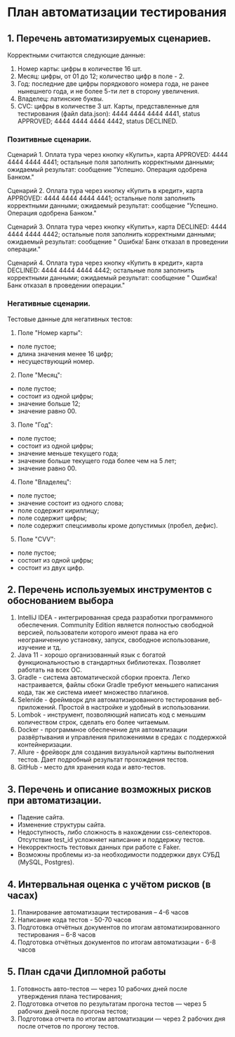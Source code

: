 # План автоматизации тестирования

## 1. Перечень автоматизируемых сценариев.

Корректными считаются следующие данные: 
1. Номер карты: цифры в количестве 16 шт.
2. Месяц: цифры, от 01 до 12; количество цифр в поле - 2.
3. Год: последние две цифры порядкового номера года, не ранее нынешнего года, и не более 5-ти лет в сторону увеличения. 
4. Владелец: латинские буквы.
5. CVC: цифры в количестве 3 шт.
Карты, представленные для тестирования (файл data.json): 4444 4444 4444 4441, status APPROVED; 4444 4444 4444 4442, status DECLINED.

### Позитивные сценарии.

Сценарий 1. 
Оплата тура через кнопку «Купить», карта APPROVED: 4444 4444 4444 4441; остальные поля заполнить корректными данными; ожидаемый результат: сообщение "Успешно. Операция одобрена Банком."

Сценарий 2.
Оплата тура через кнопку «Купить в кредит», карта APPROVED: 4444 4444 4444 4441; остальные поля заполнить корректными данными; ожидаемый результат: сообщение "Успешно. Операция одобрена Банком."

Сценарий 3.
Оплата тура через кнопку «Купить», карта DECLINED: 4444 4444 4444 4442; остальные поля заполнить корректными данными; ожидаемый результат: сообщение " Ошибка! Банк отказал в проведении операции."

Сценарий 4. 
Оплата тура через кнопку «Купить в кредит», карта DECLINED: 4444 4444 4444 4442; остальные поля заполнить корректными данными; ожидаемый результат: сообщение " Ошибка! Банк отказал в проведении операции."

### Негативные сценарии.

Тестовые данные для негативных тестов:

1.	Поле "Номер карты":
- поле пустое;
- длина значения менее 16 цифр;
- несуществующий номер.
2.	Поле "Месяц":
- поле пустое;
- состоит из одной цифры;
- значение больше 12;
- значение равно 00.
3.	Поле "Год":
- поле пустое;
- состоит из одной цифры;
- значение меньше текущего года; 
- значение больше текущего года более чем на 5 лет;
- значение равно 00.
4.	Поле "Владелец":
- поле пустое;
- значение состоит из одного слова;
- поле содержит кириллицу;
- поле содержит цифры;
- поле содержит спецсимволы кроме допустимых (пробел, дефис).
5.	Поле "CVV":
- поле пустое;
- состоит из одной цифры;
- состоит из двух цифр.

## 2. Перечень используемых инструментов с обоснованием выбора

1. IntelliJ IDEA - интегрированная среда разработки программного обеспечения. Community Edition является полностью свободной версией, пользователи которого имеют права на его неограниченную установку, запуск, свободное использование, изучение и тд. 
2. Java 11 - хорошо организованный язык с богатой функциональностью в стандартных библиотеках. Позволяет работать на всех ОС.
3. Gradle - система автоматической сборки проекта. Легко настраивается, файлы сбоки Gradle требуют меньшего написания кода, так же система имеет множество  плагинов.
4. Selenide - фреймворк для автоматизированного тестирования веб-приложений. Простой в настройке и удобный в использовании.
5. Lombok - инструмент, позволяющий написать код с меньшим количеством строк, сделать его более читаемым.
6. Docker - программное обеспечение для автоматизации развёртывания и управления приложениями в средах с поддержкой контейнеризации.
7. Allure - фрейворк для создания визуальной картины выполнения тестов. Дает подробный результат прохождения тестов.
8. GitHub - место для хранения кода и авто-тестов.

## 3. Перечень и описание возможных рисков при автоматизации.

- Падение сайта.
- Изменение структуры сайта.
- Недоступность, либо сложность в нахождении css-селекторов. Отсутствие test_id усложняет написание и поддержку тестов.
- Некорректность тестовых данных при работе с Faker.
- Возможны проблемы из-за необходимости поддержки двух СУБД (MySQL, Postgres).

## 4. Интервальная оценка с учётом рисков (в часах)
1.	Планирование автоматизации тестирования – 4-6 часов
2.	Написание кода тестов - 50-70 часов
3.	Подготовка отчётных документов по итогам автоматизированного тестирования – 6-8 часов
4.	Подготовка отчётных документов по итогам автоматизации - 6-8 часов

## 5. План сдачи Дипломной работы

1.	Готовность авто-тестов — через 10 рабочих дней после утверждения плана тестирования;
2.	Подготовка отчетов по результатам прогона тестов — через 5 рабочих дней после прогона тестов;
3.	Подготовка отчета по итогам автоматизации — через 2 рабочих дня после отчетов по прогону тестов.

